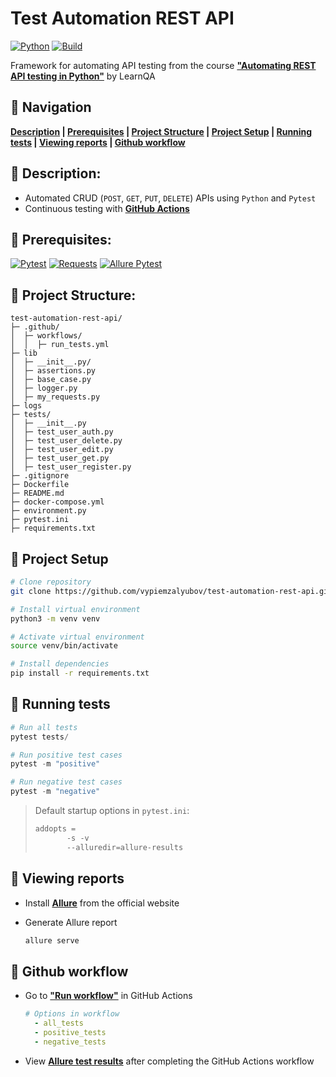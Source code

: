# Test Automation REST API

[![Python](https://img.shields.io/badge/python-3.11.2%2B-blue)](https://www.python.org/downloads/release/python-3112/)
[![Build](https://github.com/franneck94/Python-Project-Template/actions/workflows/test.yml/badge.svg?branch=master)](https://github.com/vypiemzalyubov/test-automation-rest-api/actions)

Framework for automating API testing from the course [**"Automating REST API testing in Python"**](https://www.learnqa.ru/python_api) by LearnQA

## :pushpin: Navigation

**[Description](https://github.com/vypiemzalyubov/test-automation-rest-api#rocket-description) | [Prerequisites](https://github.com/vypiemzalyubov/test-automation-rest-api#rocket-prerequisites) | [Project Structure](https://github.com/vypiemzalyubov/test-automation-rest-api#rocket-project-structure) | [Project Setup](https://github.com/vypiemzalyubov/test-automation-rest-api/tree/main#pushpin-project-setup) | [Running tests](https://github.com/vypiemzalyubov/test-automation-rest-api/tree/main#pushpin-running-tests) | [Viewing reports](https://github.com/vypiemzalyubov/test-automation-rest-api/tree/main#pushpin-viewing-reports) | [Github workflow](https://github.com/vypiemzalyubov/test-automation-rest-api/tree/main#pushpin-github-workflow)**

## :pushpin: Description:

- Automated CRUD (`POST`, `GET`, `PUT`, `DELETE`) APIs using `Python` and `Pytest`
- Continuous testing with [**GitHub Actions**](https://github.com/features/actions/)

## :pushpin: Prerequisites:

[![Pytest](https://img.shields.io/badge/pytest-7.4.2-blue)](https://pypi.python.org/pypi/pytest)
[![Requests](https://img.shields.io/badge/requests-2.31.0-blue)](https://pypi.python.org/pypi/requests)
[![Allure Pytest](https://img.shields.io/badge/allure--pytest-2.13.2-blue)](https://pypi.python.org/pypi/allure-pytest)

## :pushpin: Project Structure:

```
test-automation-rest-api/
├─ .github/
│  ├─ workflows/
│  │  ├─ run_tests.yml
├─ lib
│  ├─ __init__.py/
│  ├─ assertions.py
│  ├─ base_case.py
│  ├─ logger.py
│  ├─ my_requests.py
├─ logs 
├─ tests/
│  ├─ __init__.py
│  ├─ test_user_auth.py
│  ├─ test_user_delete.py
│  ├─ test_user_edit.py
│  ├─ test_user_get.py
│  ├─ test_user_register.py
├─ .gitignore
├─ Dockerfile
├─ README.md
├─ docker-compose.yml
├─ environment.py
├─ pytest.ini
├─ requirements.txt
```

## :pushpin: Project Setup
```bash
# Clone repository
git clone https://github.com/vypiemzalyubov/test-automation-rest-api.git

# Install virtual environment
python3 -m venv venv

# Activate virtual environment
source venv/bin/activate

# Install dependencies
pip install -r requirements.txt
```

## :pushpin: Running tests
```python
# Run all tests
pytest tests/

# Run positive test cases
pytest -m "positive"

# Run negative test cases
pytest -m "negative"
```
>Default startup options in `pytest.ini`:
>```python
>addopts = 
>        -s -v
>        --alluredir=allure-results
>```

## :pushpin: Viewing reports
- Install [**Allure**](https://docs.qameta.io/allure/#_get_started) from the official website
- Generate Allure report
  
  ```bash
  allure serve
  ```

## :pushpin: Github workflow
- Go to [**"Run workflow"**](https://github.com/vypiemzalyubov/test-automation-rest-api/actions/workflows/run_tests.yml) in GitHub Actions

  ```yml
  # Options in workflow
    - all_tests
    - positive_tests
    - negative_tests
  ```
- View [**Allure test results**](https://vypiemzalyubov.github.io/test-automation-rest-api/) after completing the GitHub Actions workflow

